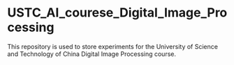 # USTC_AI_courese_Digital_Image_Processing
This repository is used to store experiments for the University of Science and Technology of China Digital Image Processing course.
